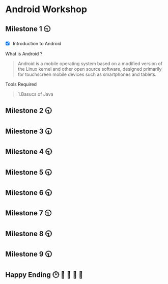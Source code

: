 # Android Workshop

## Milestone 1 :clock930:
- [x] Introduction to Android

What is Android ?
>Android is a mobile operating system based on a modified version of the Linux kernel and other open source software, designed primarily for touchscreen mobile devices such as smartphones and tablets.

Tools Required
>1.Basucs of Java

## Milestone 2 :clock930:

## Milestone 3 :clock930:

## Milestone 4 :clock930:

## Milestone 5 :clock930:

## Milestone 6 :clock930:

## Milestone 7 :clock930:

## Milestone 8 :clock930:

## Milestone 9 :clock930:

## Happy Ending :clock2: :tada:  :tada: :tada: :100:
